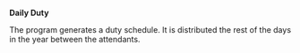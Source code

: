 **Daily Duty**

The program generates a duty schedule. 
It is distributed the rest of the days in the year between the attendants.